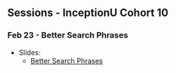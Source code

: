 ## Sessions - InceptionU Cohort 10
### Feb 23 - Better Search Phrases
- Slides:
    - [Better Search Phrases](https://acidtone.github.io/sessions-c10/slides/misc/better-search-phrases.html)
